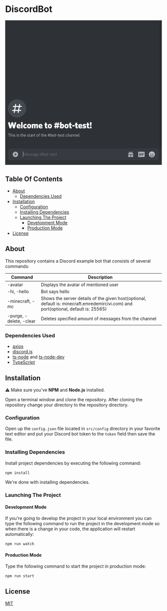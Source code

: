 # DiscordBot

![Application](https://raw.githubusercontent.com/Demircivi/DiscordBot/master/repository/bot.gif)

## Table Of Contents
* [About](#about)
  * [Dependencies Used](#dependencies-used)
* [Installation](#installation)
  * [Configuration](#configuration)
  * [Installing Dependencies](#installing-dependencies)
  * [Launching The Project](#launching-the-project)
    * [Development Mode](#development-mode)
    * [Production Mode](#production-mode)
* [License](#license)

## About

This repository contains a Discord example bot that consists of several commands:

| Command                 | Description                                                  |
| ----------------------- | ------------------------------------------------------------ |
| -avatar                 | Displays the avatar of mentioned user                        |
| -hi, -hello             | Bot says hello                                               |
| -minecraft, -mc         | Shows the server details of the given host(optional, default is: minecraft.emredemircivi.com) and port(optional, default is: 25565) |
| -purge, -delete, -clear | Deletes specified amount of messages from the channel        |

### Dependencies Used
* [axios](https://github.com/axios/axios)
* [discord.js](https://github.com/discordjs/discord.js/)
* [ts-node](https://github.com/TypeStrong/ts-node) and [ts-node-dev](https://github.com/whitecolor/ts-node-dev)
* [TypeScript](https://github.com/microsoft/TypeScript)

## Installation

⚠️ Make sure you've **NPM** and **Node.js** installed.

Open a terminal window and clone the repository. After cloning the repository change your directory to the repository directory.

### Configuration

Open up the `config.json` file located in `src/config` directory in your favorite text editor and put your Discord bot token to the `token` field then save the file.

### Installing Dependencies

Install project dependencies by executing the following command:

```bash
npm install
```

We're done with installing dependencies.

### Launching The Project

#### Development Mode

If you're going to develop the project in your local environment you can type the following command to run the project in the development mode so when there is a change in your code, the application will restart automatically:

```bash
npm run watch
```

#### Production Mode

Type the following command to start the project in production mode:

```bash
npm run start
```

## License

[MIT](MIT)


